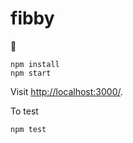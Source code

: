 # fibby

👋

```
npm install
npm start
```

Visit [http://localhost:3000/](http://localhost:3000/).

To test
```
npm test
```
